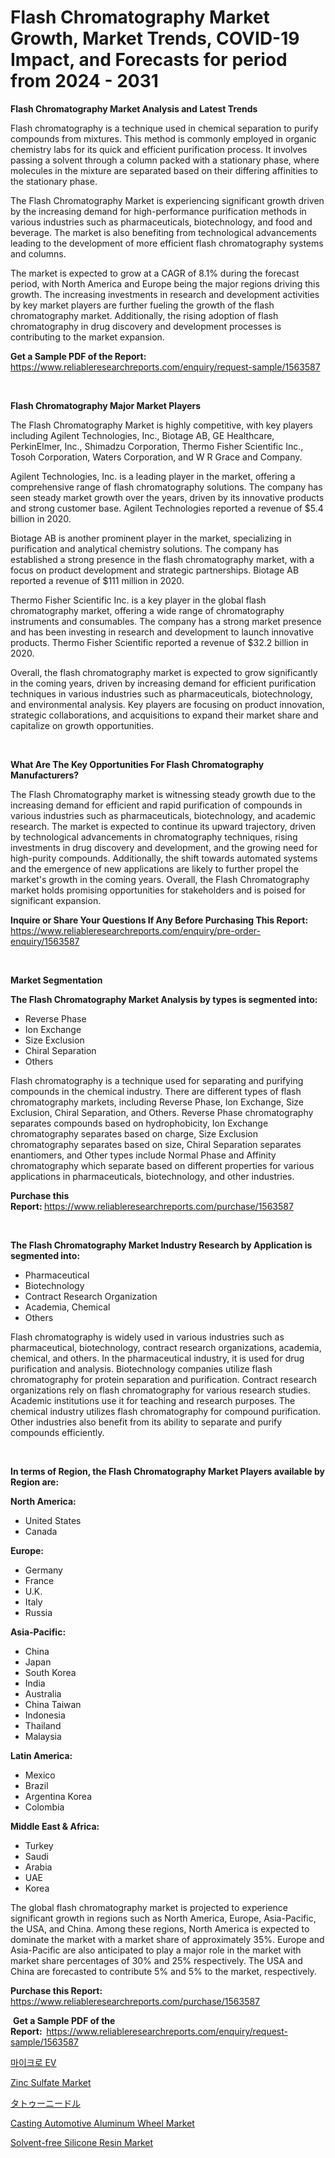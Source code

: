 <p><h1>Flash Chromatography Market Growth, Market Trends, COVID-19 Impact, and Forecasts for period from 2024 - 2031</h1></p><p><strong>Flash Chromatography Market Analysis and Latest Trends</strong></p>
<p><p>Flash chromatography is a technique used in chemical separation to purify compounds from mixtures. This method is commonly employed in organic chemistry labs for its quick and efficient purification process. It involves passing a solvent through a column packed with a stationary phase, where molecules in the mixture are separated based on their differing affinities to the stationary phase.</p><p>The Flash Chromatography Market is experiencing significant growth driven by the increasing demand for high-performance purification methods in various industries such as pharmaceuticals, biotechnology, and food and beverage. The market is also benefiting from technological advancements leading to the development of more efficient flash chromatography systems and columns.</p><p>The market is expected to grow at a CAGR of 8.1% during the forecast period, with North America and Europe being the major regions driving this growth. The increasing investments in research and development activities by key market players are further fueling the growth of the flash chromatography market. Additionally, the rising adoption of flash chromatography in drug discovery and development processes is contributing to the market expansion.</p></p>
<p><strong>Get a Sample PDF of the Report:&nbsp;</strong> <a href="https://www.reliableresearchreports.com/enquiry/request-sample/1563587">https://www.reliableresearchreports.com/enquiry/request-sample/1563587</a></p>
<p>&nbsp;</p>
<p><strong>Flash Chromatography Major Market Players</strong></p>
<p><p>The Flash Chromatography Market is highly competitive, with key players including Agilent Technologies, Inc., Biotage AB, GE Healthcare, PerkinElmer, Inc., Shimadzu Corporation, Thermo Fisher Scientific Inc., Tosoh Corporation, Waters Corporation, and W R Grace and Company.</p><p>Agilent Technologies, Inc. is a leading player in the market, offering a comprehensive range of flash chromatography solutions. The company has seen steady market growth over the years, driven by its innovative products and strong customer base. Agilent Technologies reported a revenue of $5.4 billion in 2020.</p><p>Biotage AB is another prominent player in the market, specializing in purification and analytical chemistry solutions. The company has established a strong presence in the flash chromatography market, with a focus on product development and strategic partnerships. Biotage AB reported a revenue of $111 million in 2020.</p><p>Thermo Fisher Scientific Inc. is a key player in the global flash chromatography market, offering a wide range of chromatography instruments and consumables. The company has a strong market presence and has been investing in research and development to launch innovative products. Thermo Fisher Scientific reported a revenue of $32.2 billion in 2020.</p><p>Overall, the flash chromatography market is expected to grow significantly in the coming years, driven by increasing demand for efficient purification techniques in various industries such as pharmaceuticals, biotechnology, and environmental analysis. Key players are focusing on product innovation, strategic collaborations, and acquisitions to expand their market share and capitalize on growth opportunities.</p></p>
<p>&nbsp;</p>
<p><strong>What Are The Key Opportunities For Flash Chromatography Manufacturers?</strong></p>
<p><p>The Flash Chromatography market is witnessing steady growth due to the increasing demand for efficient and rapid purification of compounds in various industries such as pharmaceuticals, biotechnology, and academic research. The market is expected to continue its upward trajectory, driven by technological advancements in chromatography techniques, rising investments in drug discovery and development, and the growing need for high-purity compounds. Additionally, the shift towards automated systems and the emergence of new applications are likely to further propel the market's growth in the coming years. Overall, the Flash Chromatography market holds promising opportunities for stakeholders and is poised for significant expansion.</p></p>
<p><strong>Inquire or Share Your Questions If Any Before Purchasing This Report:</strong> <a href="https://www.reliableresearchreports.com/enquiry/pre-order-enquiry/1563587">https://www.reliableresearchreports.com/enquiry/pre-order-enquiry/1563587</a></p>
<p>&nbsp;</p>
<p><strong>Market Segmentation</strong></p>
<p><strong>The Flash Chromatography Market Analysis by types is segmented into:</strong></p>
<p><ul><li>Reverse Phase</li><li>Ion Exchange</li><li>Size Exclusion</li><li>Chiral Separation</li><li>Others</li></ul></p>
<p><p>Flash chromatography is a technique used for separating and purifying compounds in the chemical industry. There are different types of flash chromatography markets, including Reverse Phase, Ion Exchange, Size Exclusion, Chiral Separation, and Others. Reverse Phase chromatography separates compounds based on hydrophobicity, Ion Exchange chromatography separates based on charge, Size Exclusion chromatography separates based on size, Chiral Separation separates enantiomers, and Other types include Normal Phase and Affinity chromatography which separate based on different properties for various applications in pharmaceuticals, biotechnology, and other industries.</p></p>
<p><strong>Purchase this Report:&nbsp;</strong><a href="https://www.reliableresearchreports.com/purchase/1563587">https://www.reliableresearchreports.com/purchase/1563587</a></p>
<p>&nbsp;</p>
<p><strong>The Flash Chromatography Market Industry Research by Application is segmented into:</strong></p>
<p><ul><li>Pharmaceutical</li><li>Biotechnology</li><li>Contract Research Organization</li><li>Academia, Chemical</li><li>Others</li></ul></p>
<p><p>Flash chromatography is widely used in various industries such as pharmaceutical, biotechnology, contract research organizations, academia, chemical, and others. In the pharmaceutical industry, it is used for drug purification and analysis. Biotechnology companies utilize flash chromatography for protein separation and purification. Contract research organizations rely on flash chromatography for various research studies. Academic institutions use it for teaching and research purposes. The chemical industry utilizes flash chromatography for compound purification. Other industries also benefit from its ability to separate and purify compounds efficiently.</p></p>
<p>&nbsp;</p>
<p><strong>In terms of Region, the Flash Chromatography Market Players available by Region are:</strong></p>
<p>
    <p> <strong> North America: </strong>
        <ul>
            <li>United States</li>
            <li>Canada</li>
        </ul>
        </p> 
    <p> <strong> Europe: </strong>
        <ul>
            <li>Germany</li>
            <li>France</li>
            <li>U.K.</li>
            <li>Italy</li>
            <li>Russia</li>
        </ul>
        </p> 
    <p> <strong> Asia-Pacific: </strong>
        <ul>
            <li>China</li>
            <li>Japan</li>
            <li>South Korea</li>
            <li>India</li>
            <li>Australia</li>
            <li>China Taiwan</li>
            <li>Indonesia</li>
            <li>Thailand</li>
            <li>Malaysia</li>
        </ul>
        </p> 
    <p> <strong> Latin America: </strong>
        <ul>
            <li>Mexico</li>
            <li>Brazil</li>
            <li>Argentina Korea</li>
            <li>Colombia</li>
        </ul>
        </p> 
    <p> <strong> Middle East & Africa: </strong>
        <ul>
            <li>Turkey</li>
            <li>Saudi</li>
            <li>Arabia</li>
            <li>UAE</li>
            <li>Korea</li>
        </ul>
    </p>
    </p>
<p><p>The global flash chromatography market is projected to experience significant growth in regions such as North America, Europe, Asia-Pacific, the USA, and China. Among these regions, North America is expected to dominate the market with a market share of approximately 35%. Europe and Asia-Pacific are also anticipated to play a major role in the market with market share percentages of 30% and 25% respectively. The USA and China are forecasted to contribute 5% and 5% to the market, respectively.</p></p>
<p><strong>Purchase this Report: </strong><a href="https://www.reliableresearchreports.com/purchase/1563587">https://www.reliableresearchreports.com/purchase/1563587</a></p>
<p>&nbsp;<strong>Get a Sample PDF of the Report:&nbsp;&nbsp;</strong><a href="https://www.reliableresearchreports.com/enquiry/request-sample/1563587">https://www.reliableresearchreports.com/enquiry/request-sample/1563587</a></p>
<p><strong></strong></p>
<p><p><a href="https://github.com/bvubpqd5241630/Market-Research-Report-List-1/blob/main/4678196190142.md">마이크로 EV</a></p><p><a href="https://github.com/fiixsa/Market-Research-Report-List-1/blob/main/zinc-sulfate-market.md">Zinc Sulfate Market</a></p><p><a href="https://github.com/xemfu2379520/Market-Research-Report-List-1/blob/main/9590540190267.md">タトゥーニードル</a></p><p><a href="https://funky-papaya-cf4.notion.site/Casting-Automotive-Aluminum-Wheel-Market-Offer-Valuable-Insights-into-Market-Size-Market-Share-Mar-71beecf1aebd4d7c80cd003fbb91a226">Casting Automotive Aluminum Wheel Market</a></p><p><a href="https://issuu.com/reportprime-2/docs/solvent-free-silicone-resin-market-size-2030.pptx">Solvent-free Silicone Resin Market</a></p></p>
